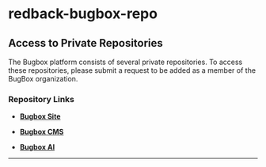 # redback-bugbox-repo

## Access to Private Repositories

The Bugbox platform consists of several private repositories. To access these repositories, please submit a request to be added as a member of the BugBox organization.

### Repository Links

- [**Bugbox Site**](https://github.com/Redback-Operations/redback-bugbox-site)
  
- [**Bugbox CMS**](https://github.com/Redback-Operations/redback-bugbox-cms)
  
- [**Bugbox AI**](https://github.com/Redback-Operations/redback-bugbox-ai)
---
